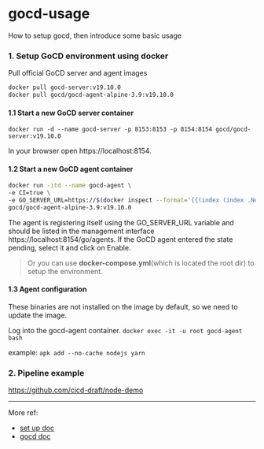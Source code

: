 # gocd-usage
How to setup gocd, then introduce some basic usage



### 1. Setup GoCD environment using docker
Pull official GoCD server and agent images   
```bash
docker pull gocd-server:v19.10.0
docker pull gocd/gocd-agent-alpine-3.9:v19.10.0
```

#### 1.1 Start a new GoCD server container
`docker run -d --name gocd-server -p 8153:8153 -p 8154:8154 gocd/gocd-server:v19.10.0`

In your browser open https://localhost:8154.

#### 1.2 Start a new GoCD agent container

```bash
docker run -itd --name gocd-agent \
-e CI=true \
-e GO_SERVER_URL=https://$(docker inspect --format='{{(index (index .NetworkSettings.IPAddress))}}' gocd-server):8154/go \
gocd/gocd-agent-alpine-3.9:v19.10.0
 ```

The agent is registering itself using the GO_SERVER_URL variable and should be listed in the management interface https://localhost:8154/go/agents.
If the GoCD agent entered the state pending, select it and click on Enable.

>Or you can use **docker-compose.yml**(which is located the root dir) to setup the environment.

#### 1.3 Agent configuration

These binaries are not installed on the image by default, so we need to update the image.

Log into the gocd-agent container.
`docker exec -it -u root gocd-agent bash`

example:
`apk add --no-cache nodejs yarn`


### 2. Pipeline example 

https://github.com/cicd-draft/node-demo


--- 
More ref:

- [set up doc](https://janikvonrotz.ch/2018/11/06/setup-gocd-environment-using-docker/)
- [gocd doc](https://docs.gocd.org/current/introduction/concepts_in_go.html)